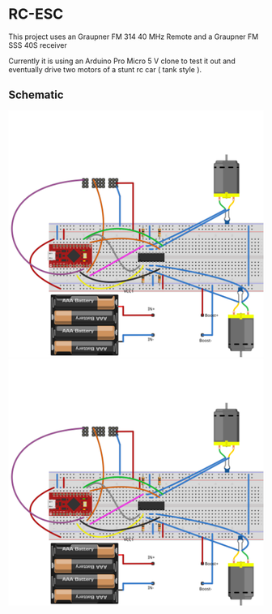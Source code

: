 # RC-ESC

This project uses an Graupner FM 314 40 MHz Remote and a Graupner FM SSS 40S receiver

Currently it is using an Arduino Pro Micro 5 V clone to test it out and eventually drive two motors of a stunt rc car ( tank style ).

Schematic
-------------------------

![Schematic](./schematic/RC-ESC-schematic.svg)
<img src="./schematic/RC-ESC-schematic.svg">
